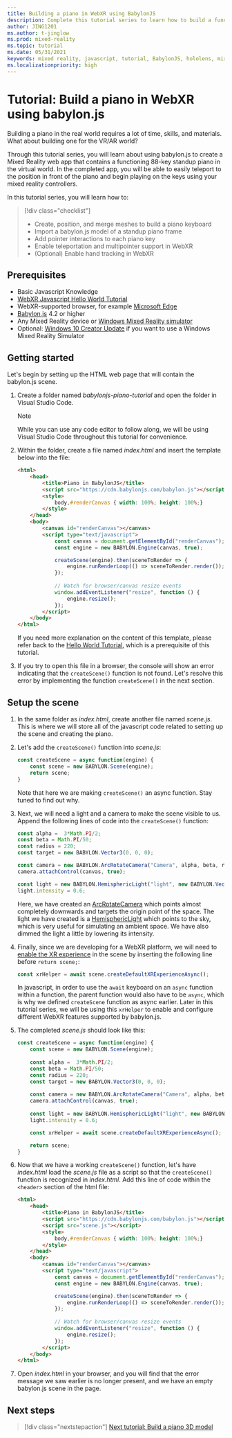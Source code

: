 ```yaml
---
title: Building a piano in WebXR using BabylonJS
description: Complete this tutorial series to learn how to build a functioning 88-key piano keyboard in WebXR using BabylonJS
author: JING1201
ms.author: t-jinglow
ms.prod: mixed-reality
ms.topic: tutorial
ms.date: 05/31/2021
keywords: mixed reality, javascript, tutorial, BabylonJS, hololens, mixed reality, UWP, Windows 10, WebXR, immersive web
ms.localizationpriority: high
---
```



# Tutorial: Build a piano in WebXR using babylon.js

Building a piano in the real world requires a lot of time, skills, and materials. What about building one for the VR/AR world?

Through this tutorial series, you will learn about using babylon.js to create a Mixed Reality web app that contains a functioning 88-key standup piano in the virtual world. In the completed app, you will be able to easily teleport to the position in front of the piano and begin playing on the keys using your mixed reality controllers.

In this tutorial series, you will learn how to:

> [!div class="checklist"]
> * Create, position, and merge meshes to build a piano keyboard
> * Import a babylon.js model of a standup piano frame
> * Add pointer interactions to each piano key
> * Enable teleportation and multipointer support in WebXR
> * (Optional) Enable hand tracking in WebXR

## Prerequisites

* Basic Javascript Knowledge
* [WebXR Javascript Hello World Tutorial](../babylonjs-webxr-helloworld/introduction-01.md)
* WebXR-supported browser, for example [Microsoft Edge](https://docs.microsoft.com/windows/mixed-reality/whats-new/new-microsoft-edge)
* [Babylon.js](https://doc.babylonjs.com/divingDeeper/developWithBjs/frameworkVers) 4.2 or higher
* Any Mixed Reality device or [Windows Mixed Reality simulator](https://docs.microsoft.com/windows/mixed-reality/develop/platform-capabilities-and-apis/using-the-windows-mixed-reality-simulator)
* Optional: [Windows 10 Creator Update](https://www.microsoft.com/software-download/windows10) if you want to use a Windows Mixed Reality Simulator

## Getting started

Let's begin by setting up the HTML web page that will contain the babylon.js scene.

1. Create a folder named *babylonjs-piano-tutorial* and open the folder in Visual Studio Code.

    > [!NOTE]
    > While you can use any code editor to follow along, we will be using Visual Studio Code throughout this tutorial for convenience.

1. Within the folder, create a file named *index.html* and insert the template below into the file:

    ```html
    <html>
        <head>
            <title>Piano in BabylonJS</title>
            <script src="https://cdn.babylonjs.com/babylon.js"></script>
            <style>
                body,#renderCanvas { width: 100%; height: 100%;}
            </style>
        </head>
        <body>
            <canvas id="renderCanvas"></canvas>
            <script type="text/javascript">
                const canvas = document.getElementById("renderCanvas"); 
                const engine = new BABYLON.Engine(canvas, true); 

                createScene(engine).then(sceneToRender => {
                    engine.runRenderLoop(() => sceneToRender.render());
                });
        
                // Watch for browser/canvas resize events
                window.addEventListener("resize", function () {
                    engine.resize();
                });
            </script>
        </body>
    </html>
    ```

    If you need more explanation on the content of this template, please refer back to the [Hello World Tutorial](../babylonjs-webxr-helloworld/introduction-01.md), which is a prerequisite of this tutorial.

1. If you try to open this file in a browser, the console will show an error indicating that the `createScene()` function is not found. Let's resolve this error by implementing the function `createScene()` in the next section.

## Setup the scene

1. In the same folder as *index.html*, create another file named *scene.js*. This is where we will store all of the javascript code related to setting up the scene and creating the piano.

1. Let's add the `createScene()` function into *scene.js*:

    ```javascript
    const createScene = async function(engine) {
        const scene = new BABYLON.Scene(engine);
        return scene;
    }
    ```

    Note that here we are making `createScene()` an async function. Stay tuned to find out why.

1. Next, we will need a light and a camera to make the scene visible to us. Append the following lines of code into the `createScene()` function:

    ```javascript
    const alpha =  3*Math.PI/2;
    const beta = Math.PI/50;
    const radius = 220;
    const target = new BABYLON.Vector3(0, 0, 0);
    
    const camera = new BABYLON.ArcRotateCamera("Camera", alpha, beta, radius, target, scene);
    camera.attachControl(canvas, true);
    
    const light = new BABYLON.HemisphericLight("light", new BABYLON.Vector3(0, 1, 0), scene);
    light.intensity = 0.6;
    ```

    Here, we have created an [ArcRotateCamera](https://doc.babylonjs.com/divingDeeper/cameras/camera_introduction#arc-rotate-camera) which points almost completely downwards and targets the origin point of the space. The light we have created is a [HemisphericLight](https://doc.babylonjs.com/divingDeeper/lights/lights_introduction#the-hemispheric-light) which points to the sky, which is very useful for simulating an ambient space. We have also dimmed the light a little by lowering its intensity.

1. Finally, since we are developing for a WebXR platform, we will need to [enable the XR experience](https://doc.babylonjs.com/divingDeeper/webXR/introToWebXR) in the scene by inserting the following line before `return scene;`:

    ```javascript
    const xrHelper = await scene.createDefaultXRExperienceAsync();
    ```

    In javascript, in order to use the `await` keyboard on an `async` function within a function, the parent function would also have to be `async`, which is why we defined `createScene` function as async earlier. Later in this tutorial series, we will be using this `xrHelper` to enable and configure different WebXR features supported by babylon.js.

1. The completed *scene.js* should look like this:

    ```javascript
    const createScene = async function(engine) {
        const scene = new BABYLON.Scene(engine);
        
        const alpha =  3*Math.PI/2;
        const beta = Math.PI/50;
        const radius = 220;
        const target = new BABYLON.Vector3(0, 0, 0);
        
        const camera = new BABYLON.ArcRotateCamera("Camera", alpha, beta, radius, target, scene);
        camera.attachControl(canvas, true);
        
        const light = new BABYLON.HemisphericLight("light", new BABYLON.Vector3(0, 1, 0), scene);
        light.intensity = 0.6;
    
        const xrHelper = await scene.createDefaultXRExperienceAsync();
    
        return scene;
    }
    ```

1. Now that we have a working `createScene()` function, let's have *index.html* load the *scene.js* file as a script so that the `createScene()` function is recognized in *index.html*. Add this line of code within the `<header>` section of the html file:

    ```html
    <html>
        <head>
            <title>Piano in BabylonJS</title>
            <script src="https://cdn.babylonjs.com/babylon.js"></script>
            <script src="scene.js"></script>
            <style>
                body,#renderCanvas { width: 100%; height: 100%;}
            </style>
        </head>
        <body>
            <canvas id="renderCanvas"></canvas>
            <script type="text/javascript">
                const canvas = document.getElementById("renderCanvas");
                const engine = new BABYLON.Engine(canvas, true); 

                createScene(engine).then(sceneToRender => {
                    engine.runRenderLoop(() => sceneToRender.render());
                });
                
                // Watch for browser/canvas resize events
                window.addEventListener("resize", function () {
                    engine.resize();
                });
            </script>
        </body>
    </html>
    ```

1. Open *index.html* in your browser, and you will find that the error message we saw earlier is no longer present, and we have an empty babylon.js scene in the page.

## Next steps

> [!div class="nextstepaction"]
> [Next tutorial: Build a piano 3D model](keyboard-model.md)